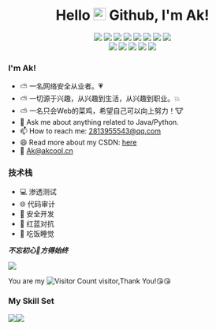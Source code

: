   <h1 height="200px" align="center">
 Hello <img src="https://cdn.jsdelivr.net/gh/MaleWeb/picture/images/techblog/hi.gif" width="25"> Github, I'm Ak! </h1>

<div align="center">
  <img src="https://img.shields.io/badge/-JavaScript-f6da1c?style=flat&logo=javascript&logoColor=white">
  <img src="https://img.shields.io/badge/-TypeScript-2b6dbf?style=flat&logo=typescript&logoColor=white">
  <img src="https://img.shields.io/badge/-React-00b4ce?style=flat&logo=react&logoColor=white">
  <img src="https://img.shields.io/badge/-Node.js-3C873A?style=flat&logo=Node.js&logoColor=white">
  <img src="https://img.shields.io/badge/-Koa-33333D?style=flat&logo=koa&logoColor=white">
  <img src="https://img.shields.io/badge/-Less-bf608e?style=flat&logo=less&logoColor=white">
  <img src="https://img.shields.io/badge/-Sass-b37feb?style=flat&logo=sass&logoColor=white">
  <img src="https://img.shields.io/badge/-Graphql-cf1322?style=flat&logo=graphql&logoColor=white">
</div>
<div align="center">
  <img src="https://img.shields.io/badge/-Git-ee462c?style=flat&logo=git&logoColor=white">
  <img src="https://img.shields.io/badge/-Docker-218bea?style=flat&logo=docker&logoColor=white">
  <img src="https://img.shields.io/badge/-Github-black?style=flat&logo=github">
  <img src="https://img.shields.io/badge/-Webpack-%232C3A42?style=flat-square&logo=webpack">
  <img src="https://img.shields.io/badge/-ESLint-%234B32C3?style=flat-square&logo=eslint">
</div>

### I'm Ak!
- ⛅ 一名网络安全从业者。:heartpulse:	
- ⛅ 一切源于兴趣，从兴趣到生活，从兴趣到职业。:boom:	
- ⛅ 一名只会Web的菜鸡，希望自己可以向上努力！:cow:
- 💬 Ask me about anything related to Java/Python.
- 📫 How to reach me: 2813955543@qq.com
- 😄 Read more about my CSDN: [here](https://blog.csdn.net/qq_38287829?spm=1000.2115.3001.5343)
- 📧 Ak@akcool.cn

### 技术栈
- 💻 渗透测试
- 🌐 代码审计
- 🔧 安全开发
- 🔰 红蓝对抗
- 🍟 吃饭睡觉
  
***不忘初心🔰方得始终***

![](https://github-readme-stats.vercel.app/api?username=AkcooLer&show_icons=true&theme=transparent)

You are my ![Visitor Count](https://profile-counter.glitch.me/AkcooLer/count.svg) visitor,Thank You!:kissing_heart::kissing_heart:

### My Skill Set

![](https://img.shields.io/badge/Java-ED8B00?style=for-the-badge&logo=openjdk&logoColor=white)![](https://img.shields.io/badge/Python-3776AB?style=for-the-badge&logo=python&logoColor=white)


